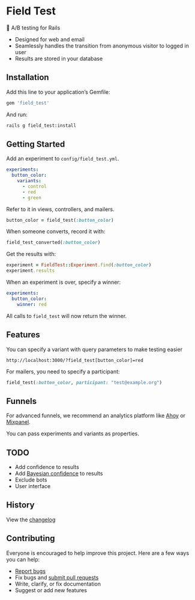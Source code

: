 # Field Test

:maple_leaf: A/B testing for Rails

- Designed for web and email
- Seamlessly handles the transition from anonymous visitor to logged in user
- Results are stored in your database

## Installation

Add this line to your application’s Gemfile:

```ruby
gem 'field_test'
```

And run:

```sh
rails g field_test:install
```

## Getting Started

Add an experiment to `config/field_test.yml`.

```yml
experiments:
  button_color:
    variants:
      - control
      - red
      - green
```

Refer to it in views, controllers, and mailers.

```ruby
button_color = field_test(:button_color)
```

When someone converts, record it with:

```ruby
field_test_converted(:button_color)
```

Get the results with:

```ruby
experiment = FieldTest::Experiment.find(:button_color)
experiment.results
```

When an experiment is over, specify a winner:

```yml
experiments:
  button_color:
    winner: red
```

All calls to `field_test` will now return the winner.

## Features

You can specify a variant with query parameters to make testing easier

```
http://localhost:3000/?field_test[button_color]=red
```

For mailers, you need to specify a participant:

```ruby
field_test(:button_color, participant: "test@example.org")
```

## Funnels

For advanced funnels, we recommend an analytics platform like [Ahoy](https://github.com/ankane/ahoy) or [Mixpanel](https://mixpanel.com/).

You can pass experiments and variants as properties.

## TODO

- Add confidence to results
- Add [Bayesian confidence](http://www.evanmiller.org/bayesian-ab-testing.html) to results
- Exclude bots
- User interface

## History

View the [changelog](https://github.com/ankane/field_test/blob/master/CHANGELOG.md)

## Contributing

Everyone is encouraged to help improve this project. Here are a few ways you can help:

- [Report bugs](https://github.com/ankane/field_test/issues)
- Fix bugs and [submit pull requests](https://github.com/ankane/field_test/pulls)
- Write, clarify, or fix documentation
- Suggest or add new features
